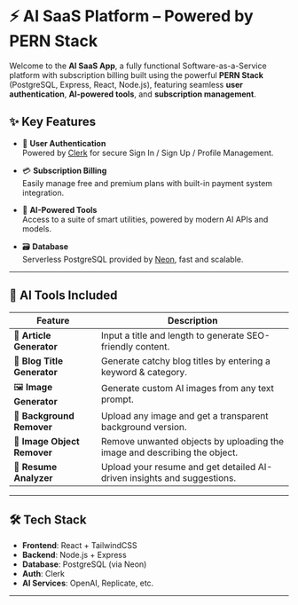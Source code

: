 # ⚡ AI SaaS Platform – Powered by PERN Stack

Welcome to the **AI SaaS App**, a fully functional Software-as-a-Service platform with subscription billing built using the powerful **PERN Stack** (PostgreSQL, Express, React, Node.js), featuring seamless **user authentication**, **AI-powered tools**, and **subscription management**.


## ✨ Key Features

- 🔐 **User Authentication**  
  Powered by [Clerk](https://clerk.dev) for secure Sign In / Sign Up / Profile Management.

- 💳 **Subscription Billing**  
  Easily manage free and premium plans with built-in payment system integration.

- 🧠 **AI-Powered Tools**  
  Access to a suite of smart utilities, powered by modern AI APIs and models.

- 🗃️ **Database**  
  Serverless PostgreSQL provided by [Neon](https://neon.tech), fast and scalable.

---

## 🧩 AI Tools Included

| Feature                 | Description |
|------------------------|-------------|
| 📝 **Article Generator** | Input a title and length to generate SEO-friendly content. |
| 📰 **Blog Title Generator** | Generate catchy blog titles by entering a keyword & category. |
| 🖼️ **Image Generator** | Generate custom AI images from any text prompt. |
| 🧼 **Background Remover** | Upload any image and get a transparent background version. |
| 🧽 **Image Object Remover** | Remove unwanted objects by uploading the image and describing the object. |
| 📄 **Resume Analyzer** | Upload your resume and get detailed AI-driven insights and suggestions. |

---

## 🛠️ Tech Stack

- **Frontend**: React + TailwindCSS  
- **Backend**: Node.js + Express  
- **Database**: PostgreSQL (via Neon)  
- **Auth**: Clerk  
- **AI Services**: OpenAI, Replicate, etc.

---
